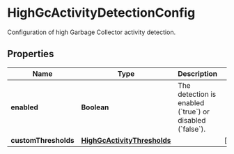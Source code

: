 

# HighGcActivityDetectionConfig

Configuration of high Garbage Collector activity detection.

## Properties

| Name | Type | Description | Notes |
|------------ | ------------- | ------------- | -------------|
|**enabled** | **Boolean** | The detection is enabled (&#x60;true&#x60;) or disabled (&#x60;false&#x60;). |  |
|**customThresholds** | [**HighGcActivityThresholds**](HighGcActivityThresholds.md) |  |  [optional] |



